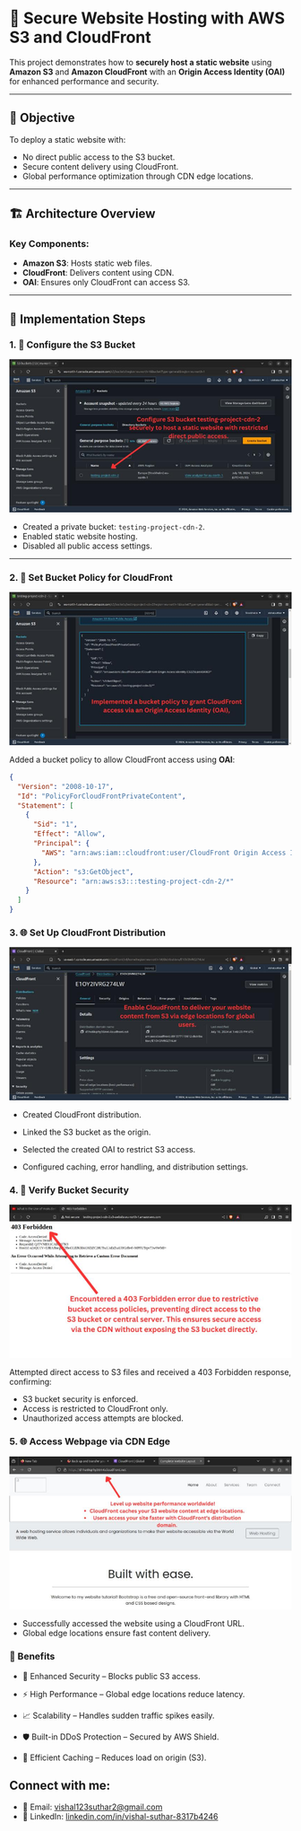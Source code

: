 # 🚀 Secure Website Hosting with AWS S3 and CloudFront

This project demonstrates how to **securely host a static website** using **Amazon S3** and **Amazon CloudFront** with an **Origin Access Identity (OAI)** for enhanced performance and security.

---

## 🔐 Objective

To deploy a static website with:

- No direct public access to the S3 bucket.
- Secure content delivery using CloudFront.
- Global performance optimization through CDN edge locations.

---

## 🏗️ Architecture Overview


### Key Components:
- **Amazon S3**: Hosts static web files.
- **CloudFront**: Delivers content using CDN.
- **OAI**: Ensures only CloudFront can access S3.

---

## 🧱 Implementation Steps

### 1. 🔧 Configure the S3 Bucket

![Architecture Overview](./images/1.jpeg)

- Created a private bucket: `testing-project-cdn-2`.
- Enabled static website hosting.
- Disabled all public access settings.

---

### 2. 📝 Set Bucket Policy for CloudFront

![Bucket Policy for CloudFront](./images/4.jpeg)

Added a bucket policy to allow CloudFront access using **OAI**:

```json
{
  "Version": "2008-10-17",
  "Id": "PolicyForCloudFrontPrivateContent",
  "Statement": [
    {
      "Sid": "1",
      "Effect": "Allow",
      "Principal": {
        "AWS": "arn:aws:iam::cloudfront:user/CloudFront Origin Access Identity E3ZZ9L6K8KBRCXF"
      },
      "Action": "s3:GetObject",
      "Resource": "arn:aws:s3:::testing-project-cdn-2/*"
    }
  ]
} 
```


### 3. 🌐 Set Up CloudFront Distribution

![Architecture Overview](./images/3.jpeg)


- Created CloudFront distribution.

-  Linked the S3 bucket as the origin.

- Selected the created OAI to restrict S3 access.

- Configured caching, error handling, and          distribution settings.

### 4. 🚫 Verify Bucket Security

![Security Verification](./images/2.jpeg)

Attempted direct access to S3 files and received a 403 Forbidden response, confirming:

- S3 bucket security is enforced.
- Access is restricted to CloudFront only.
- Unauthorized access attempts are blocked.

### 5. 🌐 Access Webpage via CDN Edge

![CDN Edge Access](./images/5.jpeg)

- Successfully accessed the website using a CloudFront URL.
- Global edge locations ensure fast content delivery.






### 🌟 Benefits

-    🔐 Enhanced Security – Blocks public S3 access.

-  ⚡ High Performance – Global edge locations reduce  latency.

-    📈 Scalability – Handles sudden traffic spikes easily.

-   🛡️ Built-in DDoS Protection – Secured by AWS Shield.

 -   🔄 Efficient Caching – Reduces load on origin (S3).



## Connect with me:


- 📧 Email: [vishal123suthar2@gmail.com](mailto:vishal123suthar2@gmail.com)
- 🔗 LinkedIn: [linkedin.com/in/vishal-suthar-8317b4246](https://www.linkedin.com/in/vishal-suthar-8317b4246)

